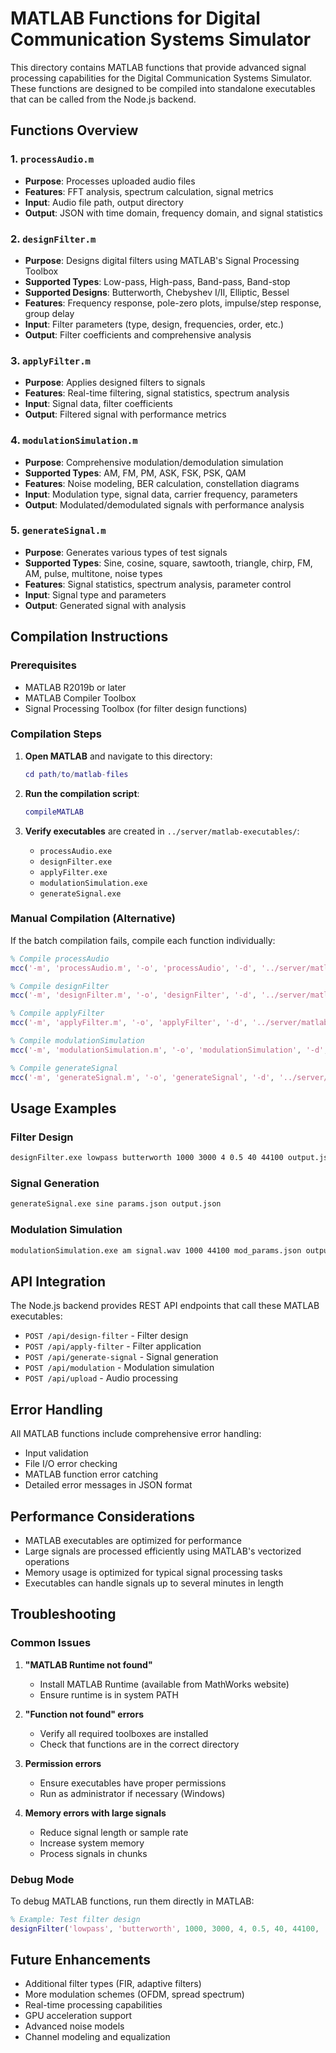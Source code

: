 # MATLAB Functions for Digital Communication Systems Simulator

This directory contains MATLAB functions that provide advanced signal processing capabilities for the Digital Communication Systems Simulator. These functions are designed to be compiled into standalone executables that can be called from the Node.js backend.

## Functions Overview

### 1. `processAudio.m`
- **Purpose**: Processes uploaded audio files
- **Features**: FFT analysis, spectrum calculation, signal metrics
- **Input**: Audio file path, output directory
- **Output**: JSON with time domain, frequency domain, and signal statistics

### 2. `designFilter.m`
- **Purpose**: Designs digital filters using MATLAB's Signal Processing Toolbox
- **Supported Types**: Low-pass, High-pass, Band-pass, Band-stop
- **Supported Designs**: Butterworth, Chebyshev I/II, Elliptic, Bessel
- **Features**: Frequency response, pole-zero plots, impulse/step response, group delay
- **Input**: Filter parameters (type, design, frequencies, order, etc.)
- **Output**: Filter coefficients and comprehensive analysis

### 3. `applyFilter.m`
- **Purpose**: Applies designed filters to signals
- **Features**: Real-time filtering, signal statistics, spectrum analysis
- **Input**: Signal data, filter coefficients
- **Output**: Filtered signal with performance metrics

### 4. `modulationSimulation.m`
- **Purpose**: Comprehensive modulation/demodulation simulation
- **Supported Types**: AM, FM, PM, ASK, FSK, PSK, QAM
- **Features**: Noise modeling, BER calculation, constellation diagrams
- **Input**: Modulation type, signal data, carrier frequency, parameters
- **Output**: Modulated/demodulated signals with performance analysis

### 5. `generateSignal.m`
- **Purpose**: Generates various types of test signals
- **Supported Types**: Sine, cosine, square, sawtooth, triangle, chirp, FM, AM, pulse, multitone, noise types
- **Features**: Signal statistics, spectrum analysis, parameter control
- **Input**: Signal type and parameters
- **Output**: Generated signal with analysis

## Compilation Instructions

### Prerequisites
- MATLAB R2019b or later
- MATLAB Compiler Toolbox
- Signal Processing Toolbox (for filter design functions)

### Compilation Steps

1. **Open MATLAB** and navigate to this directory:
   ```matlab
   cd path/to/matlab-files
   ```

2. **Run the compilation script**:
   ```matlab
   compileMATLAB
   ```

3. **Verify executables** are created in `../server/matlab-executables/`:
   - `processAudio.exe`
   - `designFilter.exe`
   - `applyFilter.exe`
   - `modulationSimulation.exe`
   - `generateSignal.exe`

### Manual Compilation (Alternative)

If the batch compilation fails, compile each function individually:

```matlab
% Compile processAudio
mcc('-m', 'processAudio.m', '-o', 'processAudio', '-d', '../server/matlab-executables');

% Compile designFilter
mcc('-m', 'designFilter.m', '-o', 'designFilter', '-d', '../server/matlab-executables');

% Compile applyFilter
mcc('-m', 'applyFilter.m', '-o', 'applyFilter', '-d', '../server/matlab-executables');

% Compile modulationSimulation
mcc('-m', 'modulationSimulation.m', '-o', 'modulationSimulation', '-d', '../server/matlab-executables');

% Compile generateSignal
mcc('-m', 'generateSignal.m', '-o', 'generateSignal', '-d', '../server/matlab-executables');
```

## Usage Examples

### Filter Design
```bash
designFilter.exe lowpass butterworth 1000 3000 4 0.5 40 44100 output.json
```

### Signal Generation
```bash
generateSignal.exe sine params.json output.json
```

### Modulation Simulation
```bash
modulationSimulation.exe am signal.wav 1000 44100 mod_params.json output.json
```

## API Integration

The Node.js backend provides REST API endpoints that call these MATLAB executables:

- `POST /api/design-filter` - Filter design
- `POST /api/apply-filter` - Filter application
- `POST /api/generate-signal` - Signal generation
- `POST /api/modulation` - Modulation simulation
- `POST /api/upload` - Audio processing

## Error Handling

All MATLAB functions include comprehensive error handling:
- Input validation
- File I/O error checking
- MATLAB function error catching
- Detailed error messages in JSON format

## Performance Considerations

- MATLAB executables are optimized for performance
- Large signals are processed efficiently using MATLAB's vectorized operations
- Memory usage is optimized for typical signal processing tasks
- Executables can handle signals up to several minutes in length

## Troubleshooting

### Common Issues

1. **"MATLAB Runtime not found"**
   - Install MATLAB Runtime (available from MathWorks website)
   - Ensure runtime is in system PATH

2. **"Function not found" errors**
   - Verify all required toolboxes are installed
   - Check that functions are in the correct directory

3. **Permission errors**
   - Ensure executables have proper permissions
   - Run as administrator if necessary (Windows)

4. **Memory errors with large signals**
   - Reduce signal length or sample rate
   - Increase system memory
   - Process signals in chunks

### Debug Mode

To debug MATLAB functions, run them directly in MATLAB:
```matlab
% Example: Test filter design
designFilter('lowpass', 'butterworth', 1000, 3000, 4, 0.5, 40, 44100, 'test_output.json');
```

## Future Enhancements

- Additional filter types (FIR, adaptive filters)
- More modulation schemes (OFDM, spread spectrum)
- Real-time processing capabilities
- GPU acceleration support
- Advanced noise models
- Channel modeling and equalization

